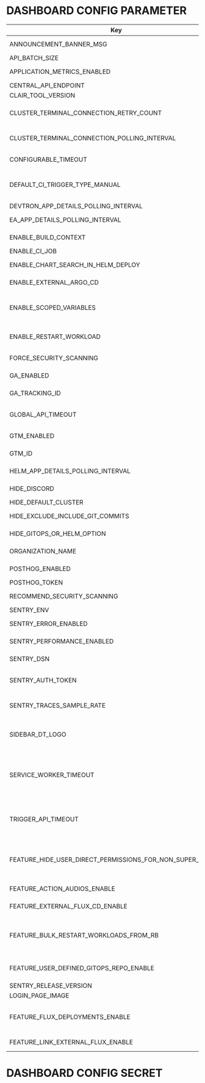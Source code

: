 # DASHBOARD CONFIG PARAMETER

| Key                                                       | Value                                    | Description                                                                                                      |
| --------------------------------------------------------- | ---------------------------------------- | ---------------------------------------------------------------------------------------------------------------- |
| ANNOUNCEMENT_BANNER_MSG                                   | ""                                       | Show Announcement banner message                                                                                 |
| API_BATCH_SIZE                                            | 20                                       | API batch size                                                                                                   |
| APPLICATION_METRICS_ENABLED                               | "true"                                   | Show application metrics button                                                                                  |
| CENTRAL_API_ENDPOINT                                      | ""                                       | Central end point                                                                                                |
| CLAIR_TOOL_VERSION                                        | ""                                       | Clair version                                                                                                    |
| CLUSTER_TERMINAL_CONNECTION_RETRY_COUNT                   | 7                                        | Retry Count for connection with cluster terminal.                                                                |
| CLUSTER_TERMINAL_CONNECTION_POLLING_INTERVAL              | 7000                                     | Interval for checking connection with cluster terminal.                                                          |
| CONFIGURABLE_TIMEOUT                                      | 10                                       | Authorizatipn api timeout                                                                                        |
| DEFAULT_CI_TRIGGER_TYPE_MANUAL                            | "false"                                  | Change default trigger behaviour of newly created ci-pipeline to manual                                          |
| DEVTRON_APP_DETAILS_POLLING_INTERVAL                      | 3000                                     | API Polling interval                                                                                             |
| EA_APP_DETAILS_POLLING_INTERVAL                           | 3000                                     | API Polling for EA mode interval                                                                                 |
| ENABLE_BUILD_CONTEXT                                      | "true"                                   | Enable build context in Devtron UI                                                                               |
| ENABLE_CI_JOB                                             | "true"                                   | Enable CI Job                                                                                                    |
| ENABLE_CHART_SEARCH_IN_HELM_DEPLOY                        | "true"                                   | Enable chart search in Helm deploy                                                                               |
| ENABLE_EXTERNAL_ARGO_CD                                   | "true"                                   | Enable External Argo CD                                                                                          |
| ENABLE_SCOPED_VARIABLES                                   | "false"                                  | For enabling scoped variable from UI, also need to enable it in backend.                                         |
| ENABLE_RESTART_WORKLOAD                                   | "false"                                  | Show restart pods option in app details page                                                                     |
| FORCE_SECURITY_SCANNING                                   | "false"                                  | Force security scanning                                                                                          |
| GA_ENABLED                                                | "true"                                   | Enable Google Analytics (GA)                                                                                     |
| GA_TRACKING_ID                                            | G-XXXXXXXX                               | Google Analytics tracking ID                                                                                     |
| GLOBAL_API_TIMEOUT                                        | 60000                                    | Default timeout for all API requests in DASHBOARD                                                                |
| GTM_ENABLED                                               | "true"                                   | Enable GTM for tag manager                                                                                       |
| GTM_ID                                                    | ""                                       | Enable GTM_ID for tag manager args                                                                               |
| HELM_APP_DETAILS_POLLING_INTERVAL                         | 3000                                     | API polling interval for helm app details                                                                        |
| HIDE_DISCORD                                              | "true"                                   | Hide Discord button from UI                                                                                      |
| HIDE_DEFAULT_CLUSTER                                      | "true"                                   | Hide default cluster                                                                                             |
| HIDE_EXCLUDE_INCLUDE_GIT_COMMITS                          | "true"                                   | Hide exclude include git commits                                                                                 |
| HIDE_GITOPS_OR_HELM_OPTION                                | "false"                                  | Enable GitOps and Helm option                                                                                    |
| ORGANIZATION_NAME                                         | ""                                       | Name of the organization                                                                                         |
| POSTHOG_ENABLED                                           | "true"                                   | PostHog integration status                                                                                       |
| POSTHOG_TOKEN                                             | XXXXXXXX                                 | PostHog API token                                                                                                |
| RECOMMEND_SECURITY_SCANNING                               | "false"                                  | Recommend security scanning                                                                                      |
| SENTRY_ENV                                                | stage                                    | Sentry environment                                                                                               |
| SENTRY_ERROR_ENABLED                                      | false                                    | To send uncaught errors to sentry                                                                                |
| SENTRY_PERFORMANCE_ENABLED                                | false                                    | To send persormance sentry                                                                                       |
| SENTRY_DSN                                                | ''                                       | SENTRY Data Source Name                                                                                          |
| SENTRY_AUTH_TOKEN                                         | ""                                       | Auth token for uploading the source maps to sentry                                                               |
| SENTRY_TRACES_SAMPLE_RATE                                 | 0.2                                      | Rate at which data send to sentry.(min=0 max=1)                                                                  |
| SIDEBAR_DT_LOGO                                           | ""                                       | Devtron logo for sidebar (would work if ORGANIZATION_NAME is not given)                                          |
| SERVICE_WORKER_TIMEOUT                                    | "1"                                      | Timeout value (in minutes) to fetch update for dashboard, change it cautiously as might hamper your update cycle |
| TRIGGER_API_TIMEOUT                                       | 60000                                    | Default timeout for all API requests for Trigger calls (Deploy artifacts, charts) in DASHBOARD                   |
| FEATURE_HIDE_USER_DIRECT_PERMISSIONS_FOR_NON_SUPER_ADMINS | "true"                                   | Would hide the user direct permissions for non-super admin users in User Permissions                             |
| FEATURE_ACTION_AUDIOS_ENABLE                              | true                                     | Would enable audios in dashboard                                                                                 |
| FEATURE_EXTERNAL_FLUX_CD_ENABLE                           | false                                    | To enable flux cd option in app list page                                                                        |
| FEATURE_BULK_RESTART_WORKLOADS_FROM_RB                    | deployment,rollout,daemonset,statefulset | Enables the bulk operations in the resource browser for specific workload type.                                  |
| FEATURE_USER_DEFINED_GITOPS_REPO_ENABLE                   | false                                    | If enabled user can pass the manual gitops repo                                                                  |
| SENTRY_RELEASE_VERSION                                    |                                          | Sentry release Version                                                                                           |
| LOGIN_PAGE_IMAGE                                          |                                          | Login page image url                                                                                             |
| FEATURE_FLUX_DEPLOYMENTS_ENABLE                           | false                                    | Enables flux cd deployment type for devtron apps and devtron charts                                              |
| FEATURE_LINK_EXTERNAL_FLUX_ENABLE                         | false                                    | Enables external flux cd migration                                                                               |

# DASHBOARD CONFIG SECRET

